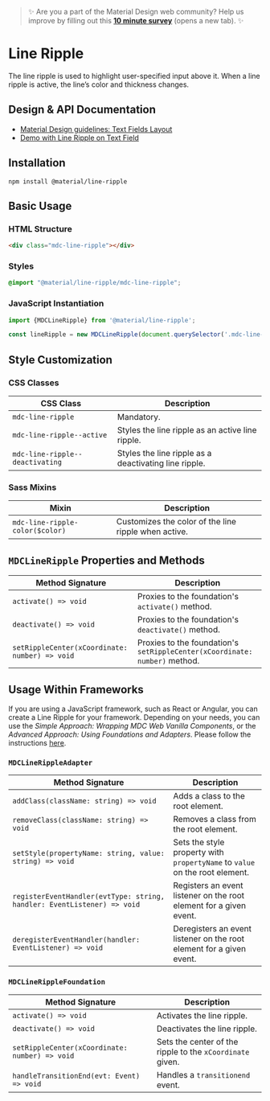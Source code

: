 <!--docs:
title: "Line Ripple"
layout: detail
section: components
excerpt: "The line ripple is used to highlight user-specified input above it."
path: /catalog/input-controls/line-ripple/
-->

>  ✨ Are you a part of the Material Design web community? Help us improve by filling out this <a target='_blank' href='https://bit.ly/materialwebsurvey'>**10 minute survey**</a> (opens a new tab). ✨

# Line Ripple

The line ripple is used to highlight user-specified input above it. When a line ripple is active, the line’s color and thickness changes.

## Design & API Documentation

<ul class="icon-list">
  <li class="icon-list-item icon-list-item--spec">
    <a href="https://material.io/go/design-text-fields#text-fields-layout">Material Design guidelines: Text Fields Layout</a>
  </li>
  <li class="icon-list-item icon-list-item--spec">
    <a href="https://material-components.github.io/material-components-web-catalog/#/component/text-field">Demo with Line Ripple on Text Field</a>
  </li>
</ul>

## Installation

```
npm install @material/line-ripple
```

## Basic Usage

### HTML Structure

```html
<div class="mdc-line-ripple"></div>
```

### Styles

```scss
@import "@material/line-ripple/mdc-line-ripple";
```

### JavaScript Instantiation

```js
import {MDCLineRipple} from '@material/line-ripple';

const lineRipple = new MDCLineRipple(document.querySelector('.mdc-line-ripple'));
```

## Style Customization

### CSS Classes

CSS Class | Description
--- | ---
`mdc-line-ripple` | Mandatory.
`mdc-line-ripple--active` | Styles the line ripple as an active line ripple.
`mdc-line-ripple--deactivating` | Styles the line ripple as a deactivating line ripple.

### Sass Mixins

Mixin | Description
--- | ---
`mdc-line-ripple-color($color)` | Customizes the color of the line ripple when active.

## `MDCLineRipple` Properties and Methods

Method Signature | Description
--- | ---
`activate() => void` | Proxies to the foundation's `activate()` method.
`deactivate() => void` | Proxies to the foundation's `deactivate()` method.
`setRippleCenter(xCoordinate: number) => void` | Proxies to the foundation's `setRippleCenter(xCoordinate: number)` method.

## Usage Within Frameworks

If you are using a JavaScript framework, such as React or Angular, you can create a Line Ripple for your framework. Depending on your needs, you can use the _Simple Approach: Wrapping MDC Web Vanilla Components_, or the _Advanced Approach: Using Foundations and Adapters_. Please follow the instructions [here](../../docs/integrating-into-frameworks.md).

### `MDCLineRippleAdapter`

Method Signature | Description
--- | ---
`addClass(className: string) => void` | Adds a class to the root element.
`removeClass(className: string) => void` | Removes a class from the root element.
`setStyle(propertyName: string, value: string) => void` | Sets the style property with `propertyName` to `value` on the root element.
`registerEventHandler(evtType: string, handler: EventListener) => void` | Registers an event listener on the root element for a given event.
`deregisterEventHandler(handler: EventListener) => void` | Deregisters an event listener on the root element for a given event.

### `MDCLineRippleFoundation`

Method Signature | Description
--- | ---
`activate() => void` | Activates the line ripple.
`deactivate() => void` |  Deactivates the line ripple.
`setRippleCenter(xCoordinate: number) => void` | Sets the center of the ripple to the `xCoordinate` given.
`handleTransitionEnd(evt: Event) => void` | Handles a `transitionend` event.
